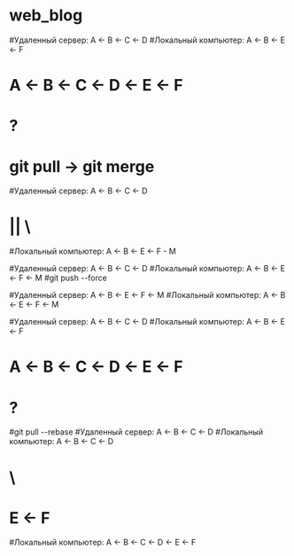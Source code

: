 # web_blog

#Удаленный сервер:    A <- B <- C <- D
#Локальный компьютер: A <- B <- E <- F
# A <- B   <- C <- D   <- E <- F

# ?

# git pull -> git merge
#Удаленный сервер:    A <- B <- C <- D
# ||                                   \
#Локальный компьютер: A <- B <- E <- F - M


#Удаленный сервер:    A <- B <- C <- D
#Локальный компьютер: A <- B <- E <- F <- M
#git push --force

#Удаленный сервер:    A <- B <- E <- F <- M
#Локальный компьютер: A <- B <- E <- F <- M






#Удаленный сервер:    A <- B <- C <- D
#Локальный компьютер: A <- B <- E <- F
# A <- B   <- C <- D   <- E <- F

# ?

#git pull --rebase
#Удаленный сервер:    A <- B <- C <- D
#Локальный компьютер: A <- B <- C <- D
#                                     \
#                                      E <- F


#Локальный компьютер: A <- B <- C <- D <- E <- F
